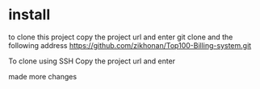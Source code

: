  # install
 to clone this project copy the project url and enter git clone  and the following address
 https://github.com/zikhonan/Top100-Billing-system.git
 
 To clone using SSH
 Copy the project url and enter
 
 made more changes
